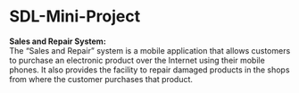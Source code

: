 # SDL-Mini-Project
**Sales and Repair System:**  
The “Sales and Repair” system is a mobile application that allows customers to purchase an electronic product over the Internet using their mobile phones. It also provides the facility to repair damaged products in the shops from where the customer purchases that product.
